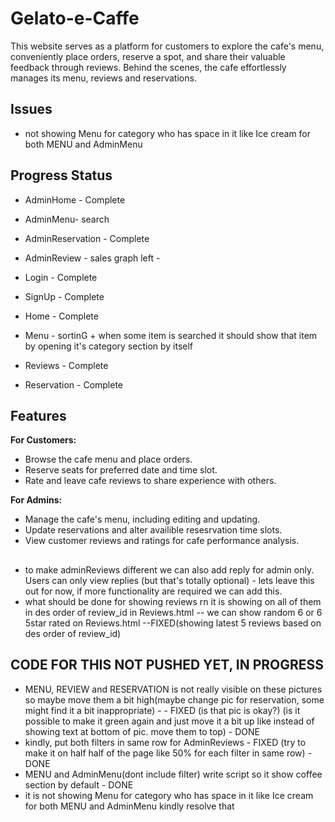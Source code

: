 # Gelato-e-Caffe
This website serves as a platform for customers to explore the cafe's menu, conveniently place orders, reserve a spot, and share their valuable feedback through reviews. Behind the scenes, the cafe effortlessly manages its menu, reviews and reservations.

## Issues
-  not showing Menu for category who has space in it like Ice cream for both MENU and AdminMenu 
  
## Progress Status
- AdminHome - Complete
- AdminMenu- search
- AdminReservation - Complete
- AdminReview - sales graph left -
  
- Login - Complete
- SignUp - Complete
- Home - Complete
- Menu - sortinG + when some item is searched it should show that item by opening it's category section by itself 
- Reviews - Complete
- Reservation - Complete

## Features

**For Customers:**
- Browse the cafe menu and place orders.
- Reserve seats for preferred date and time slot.
- Rate and leave cafe reviews to share experience with others.

**For Admins:**
- Manage the cafe's menu, including editing and updating.
- Update reservations and alter availible resesrvation time slots.
- View customer reviews and ratings for cafe performance analysis.



##  
- to make adminReviews different we can also add reply for admin only. Users can only view replies (but that's totally optional) - lets leave this out for now, if more functionality are required we can add this.
- what should be done for showing reviews rn it is showing on all of them in des order of review_id in Reviews.html -- we can show random 6 or 6 5star rated on Reviews.html      --FIXED(showing latest 5 reviews based on des order of review_id)
## CODE FOR THIS NOT PUSHED YET, IN PROGRESS
- MENU, REVIEW and RESERVATION is not really visible on these pictures so maybe move them a bit high(maybe change pic for reservation, some might find it a bit inappropriate) -  - FIXED  (is that pic is okay?) (is it possible to make it green again and just move it a bit up like instead of showing text at bottom of pic. move them to top) - DONE
- kindly, put both filters in same row for AdminReviews - FIXED   (try to make it on half half of the page like 50% for each filter in same row) - DONE
- MENU and AdminMenu(dont include filter) write script so it show coffee section by default - DONE
- it is not showing Menu for category who has space in it like Ice cream for both MENU and AdminMenu kindly resolve that
